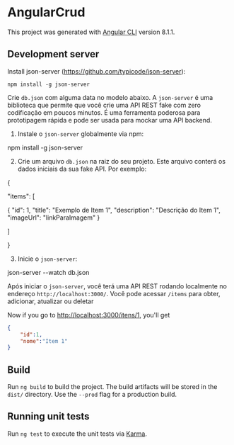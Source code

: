 # AngularCrud

This project was generated with [Angular CLI](https://github.com/angular/angular-cli) version 8.1.1.

## Development server

Install json-server (https://github.com/typicode/json-server):

```
npm install -g json-server
```

Crie `db.json` com alguma data no modelo abaixo.
A `json-server` é uma biblioteca que permite que você crie uma API REST fake com zero codificação em poucos minutos. É uma ferramenta poderosa para prototipagem rápida e pode ser usada para mockar uma API backend.

1. Instale o `json-server` globalmente via npm:

npm install -g json-server

2. Crie um arquivo `db.json` na raiz do seu projeto. Este arquivo conterá os dados iniciais da sua fake API. Por exemplo:

{

"items": [

{ "id": 1, "title": "Exemplo de Item 1", "description": "Descrição do Item 1", "imageUrl": "linkParaImagem" }

]

}

3. Inicie o `json-server`:

json-server --watch db.json

Após iniciar o `json-server`, você terá uma API REST rodando localmente no endereço `http://localhost:3000/`. Você pode acessar `/items` para obter, adicionar, atualizar ou deletar

Now if you go to [http://localhost:3000/itens/1](http://localhost:3000/itens/1), you'll get

```json
{  
    "id":1,
    "nome":"Item 1"
}
```



## Build

Run `ng build` to build the project. The build artifacts will be stored in the `dist/` directory. Use the `--prod` flag for a production build.

## Running unit tests

Run `ng test` to execute the unit tests via [Karma](https://karma-runner.github.io).


